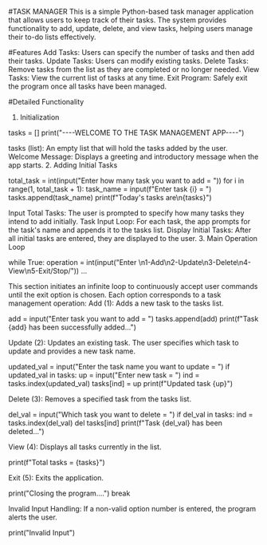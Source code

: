 #TASK MANAGER 
This is a simple Python-based task manager application that allows users to keep track of their tasks. 
The system provides functionality to add, update, delete, and view tasks, helping users manage their to-do lists effectively.

#Features
Add Tasks: Users can specify the number of tasks and then add their tasks.
Update Tasks: Users can modify existing tasks.
Delete Tasks: Remove tasks from the list as they are completed or no longer needed.
View Tasks: View the current list of tasks at any time.
Exit Program: Safely exit the program once all tasks have been managed.


#Detailed Functionality
1. Initialization

tasks = []
print("----WELCOME TO THE TASK MANAGEMENT APP----")

tasks (list): An empty list that will hold the tasks added by the user.
Welcome Message: Displays a greeting and introductory message when the app starts.
2. Adding Initial Tasks

total_task = int(input("Enter how many task you want to add = "))
for i in range(1, total_task + 1):
 task_name = input(f"Enter task {i} = ")
 tasks.append(task_name)
print(f"Today's tasks are\n{tasks}")

Input Total Tasks: The user is prompted to specify how many tasks they intend to add initially.
Task Input Loop: For each task, the app prompts for the task's name and appends it to the tasks list.
Display Initial Tasks: After all initial tasks are entered, they are displayed to the user.
3. Main Operation Loop

while True:
 operation = int(input("Enter \n1-Add\n2-Update\n3-Delete\n4-View\n5-Exit/Stop/"))
 ...

This section initiates an infinite loop to continuously accept user commands until the exit option is chosen. Each option corresponds to a task management operation:
Add (1): Adds a new task to the tasks list.

add = input("Enter task you want to add = ")
tasks.append(add)
print(f"Task {add} has been successfully added...")


Update (2): Updates an existing task. The user specifies which task to update and provides a new task name.

updated_val = input("Enter the task name you want to update = ")
if updated_val in tasks:
 up = input("Enter new task = ")
 ind = tasks.index(updated_val)
 tasks[ind] = up
 print(f"Updated task {up}")

Delete (3): Removes a specified task from the tasks list.

del_val = input("Which task you want to delete = ")
if del_val in tasks:
 ind = tasks.index(del_val)
 del tasks[ind]
 print(f"Task {del_val} has been deleted...")

View (4): Displays all tasks currently in the list.

print(f"Total tasks = {tasks}")


Exit (5): Exits the application.

print("Closing the program....")
break


Invalid Input Handling: If a non-valid option number is entered, the program alerts the user.

print("Invalid Input")
